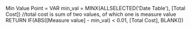 Min Value Point = 
VAR min_val = MINX(ALLSELECTED('Date Table'), [Total Cost]) //total cost is sum of two values, of which one is measure value
RETURN
IF(ABS([Measure value] - min_val) < 0.01, [Total Cost], BLANK())
